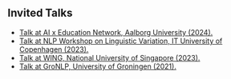 ## Invited Talks

<ul style="margin:0 0 5px;">
    <li><a href="https://nlpnorth.github.io/content/multistar-workshop.html"><autocolor>Talk at AI x Education Network, Aalborg University (2024).</autocolor></a></li>
    <li><a href="https://nlpnorth.github.io/content/multistar-workshop.html"><autocolor>Talk at NLP Workshop on Linguistic Variation, IT University of Copenhagen (2023).</autocolor></a></li>
    <li><a href="https://wing.comp.nus.edu.sg/"><autocolor>Talk at WING, National University of Singapore (2023).</autocolor></a></li>
    <li><a href="https://www.rug.nl/research/clcg/research/cl/?lang=en"><autocolor>Talk at GroNLP, University of Groningen (2021).</autocolor></a></li>
</ul>